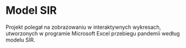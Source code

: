 # Model SIR
Projekt polegał na zobrazowaniu w interaktywnych wykresach, utworzonych w  programie Microsoft Excel przebiegu pandemii według modelu SIR.

